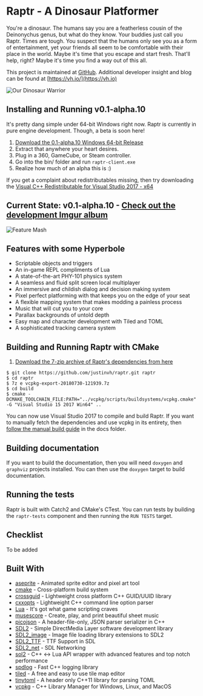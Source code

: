 # Raptr - A Dinosaur Platformer

You're a dinosaur. The humans say you are a featherless cousin of the Deinonychus genus, but what do they know. Your buddies just call you Raptr.
Times are tough. You suspect that the humans only see you as a form of entertainment, yet your friends all seem to be comfortable with their place in the world.
Maybe it's time that you escape and start fresh. That'll help, right? Maybe it's time you find a way out of this all.

This project is maintained at [GitHub](https://github.com/justinvh/raptr). 
Additional developer insight and blog can be found at 
[https://vh.io/](https://vh.io)


![Our Dinosaur Warrior][raptr-idle]

## Installing and Running v0.1-alpha.10

It's pretty dang simple under 64-bit Windows right now. Raptr is currently in pure engine development. Though, a beta is soon here!

1. [Download the 0.1-alpha.10 Windows 64-bit Release](https://github.com/justinvh/raptr/releases/download/v0.1-alpha.9/raptr-0.1.0-alpha.10-Release-win64.zip)
2. Extract that anywhere your heart desires.
3. Plug in a 360, GameCube, or Steam controller.
4. Go into the bin/ folder and run `raptr-client.exe`
5. Realize how much of an alpha this is :)

If you get a complaint about redistributables missing, then try downloading the [Visual C++ Redistributable for Visual Studio 2017 - x64](https://aka.ms/vs/15/release/vc_redist.x64.exe)

## Current State: v0.1-alpha.10 - [Check out the development Imgur album](https://imgur.com/a/pnREFi5)

![Feature Mash][raptr-0.1-alpha.10]

## Features with some Hyperbole

- Scriptable objects and triggers
- An in-game REPL compliments of Lua
- A state-of-the-art PHY-101 physics system
- A seamless and fluid split screen local multiplayer
- An immersive and childish dialog and decision making system
- Pixel perfect platforming with that keeps you on the edge of your seat
- A flexible mapping system that makes modding a painless process
- Music that will cut you to your core
- Parallax backgrounds of untold depth
- Easy map and character development with Tiled and TOML
- A sophisticated tracking camera system

## Building and Running Raptr with CMake

1. [Download the 7-zip archive of Raptr's dependencies from here](https://github.com/justinvh/raptr/releases/download/v0.1-alpha.9/vcpkg-export-20180730-121939.7z)

```
$ git clone https://github.com/justinvh/raptr.git raptr
$ cd raptr
$ 7z e vcpkg-export-20180730-121939.7z
$ cd build
$ cmake -DCMAKE_TOOLCHAIN_FILE:PATH="../vcpkg/scripts/buildsystems/vcpkg.cmake" -G "Visual Studio 15 2017 Win64" ..
```

You can now use Visual Studio 2017 to compile and build Raptr. If you want to manually fetch the dependencies and use vcpkg in its entirety, then [follow the manual build guide](https://github.com/justinvh/raptr/tree/master/doc/BUILDING_WITH_VCPKG.md) in the docs folder.

## Building documentation

If you want to build the documentation, then you will need `doxygen` and 
`graphviz` projects installed. You can then use the `doxygen` target to 
build documentation.

## Running the tests

Raptr is built with Catch2 and CMake's CTest. You can run tests by building the `raptr-tests` component
and then running the `RUN TESTS` target.

## Checklist

To be added

## Built With

* [aseprite](https://www.aseprite.org/) - Animated sprite editor and pixel art tool
* [cmake](https://cmake.org/) - Cross-platform build system
* [crossguid](https://github.com/graeme-hill/crossguid) - Lightweight cross platform C++ GUID/UUID library
* [cxxopts](https://github.com/jarro2783/cxxopts) - Lightweight C++ command line option parser
* [Lua](https://www.lua.org/) - It's got what game scripting craves
* [musescore](https://musescore.com/) - Create, play, and print beautiful sheet music
* [picojson](https://github.com/kazuho/picojson) - A header-file-only, JSON parser serializer in C++
* [SDL2](https://www.libsdl.org/index.php) - Simple DirectMedia Layer software development library
* [SDL2_image](https://www.libsdl.org/projects/SDL_image/) - Image file loading library extensions to SDL2
* [SDL2_TTF](https://www.libsdl.org/projects/SDL_ttf/docs/SDL_ttf.html) - TTF Support in SDL
* [SDL2_net](https://www.libsdl.org/projects/SDL_net) - SDL Networking
* [sol2](https://github.com/ThePhD/sol2) - C++ <-> Lua API wrapper with advanced features and top notch performance
* [spdlog](https://github.com/gabime/spdlog) - Fast C++ logging library
* [tiled](https://www.mapeditor.org) - A free and easy to use tile map editor
* [tinytoml](https://github.com/mayah/tinytoml) - A header only C++11 library for parsing TOML
* [vcpkg](https://github.com/Microsoft/vcpkg) - C++ Library Manager for Windows, Linux, and MacOS

[raptr-idle]: https://i.imgur.com/sqVdbnN.gif
[raptr-0.1-alpha.10]: https://i.imgur.com/JtXN0Ku.gif
